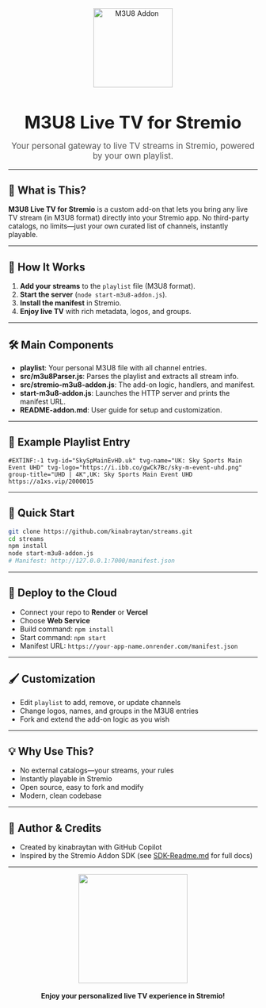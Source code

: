 

<div align="center">
    <img src="https://raw.githubusercontent.com/kinabraytan/streams/main/assets/m3u8-logo.png" alt="M3U8 Addon" width="160" />
    <h1 style="font-size:2.5em; margin-bottom:0.2em;">M3U8 Live TV for Stremio</h1>
    <p style="font-size:1.2em; color:#555;">Your personal gateway to live TV streams in Stremio, powered by your own playlist.</p>
</div>

---

## 🌟 What is This?

**M3U8 Live TV for Stremio** is a custom add-on that lets you bring any live TV stream (in M3U8 format) directly into your Stremio app. No third-party catalogs, no limits—just your own curated list of channels, instantly playable.

---

## 🧩 How It Works

1. **Add your streams** to the `playlist` file (M3U8 format).
2. **Start the server** (`node start-m3u8-addon.js`).
3. **Install the manifest** in Stremio.
4. **Enjoy live TV** with rich metadata, logos, and groups.

---

## 🛠️ Main Components

<ul>
    <li><b>playlist</b>: Your personal M3U8 file with all channel entries.</li>
    <li><b>src/m3u8Parser.js</b>: Parses the playlist and extracts all stream info.</li>
    <li><b>src/stremio-m3u8-addon.js</b>: The add-on logic, handlers, and manifest.</li>
    <li><b>start-m3u8-addon.js</b>: Launches the HTTP server and prints the manifest URL.</li>
    <li><b>README-addon.md</b>: User guide for setup and customization.</li>
</ul>

---

## 🎨 Example Playlist Entry

```m3u
#EXTINF:-1 tvg-id="SkySpMainEvHD.uk" tvg-name="UK: Sky Sports Main Event UHD" tvg-logo="https://i.ibb.co/gwCk7Bc/sky-m-event-uhd.png" group-title="UHD | 4K",UK: Sky Sports Main Event UHD
https://a1xs.vip/2000015
```

---

## 🚦 Quick Start

```bash
git clone https://github.com/kinabraytan/streams.git
cd streams
npm install
node start-m3u8-addon.js
# Manifest: http://127.0.0.1:7000/manifest.json
```

---

## 🚀 Deploy to the Cloud

<ul>
    <li>Connect your repo to <b>Render</b> or <b>Vercel</b></li>
    <li>Choose <b>Web Service</b></li>
    <li>Build command: <code>npm install</code></li>
    <li>Start command: <code>npm start</code></li>
    <li>Manifest URL: <code>https://your-app-name.onrender.com/manifest.json</code></li>
</ul>

---

## 🖌️ Customization

- Edit <code>playlist</code> to add, remove, or update channels
- Change logos, names, and groups in the M3U8 entries
- Fork and extend the add-on logic as you wish

---

## 💡 Why Use This?

- No external catalogs—your streams, your rules
- Instantly playable in Stremio
- Open source, easy to fork and modify
- Modern, clean codebase

---

## 👤 Author & Credits

- Created by kinabraytan with GitHub Copilot
- Inspired by the Stremio Addon SDK (see <a href="./SDK-Readme.md">SDK-Readme.md</a> for full docs)

---

<div align="center">
    <img src="https://raw.githubusercontent.com/kinabraytan/streams/main/assets/tv-illustration.png" width="220" />
    <br><br>
    <b>Enjoy your personalized live TV experience in Stremio!</b>
</div>

